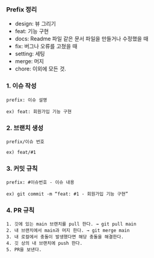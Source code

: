 ### Prefix 정리

- design: 뷰 그리기
- feat: 기능 구현
- docs: Readme 파일 같은 문서 파일을 만들거나 수정했을 때
- fix: 버그나 오류를 고쳤을 때
- setting: 세팅
- merge: 머지
- chore: 이외에 모든 것.

### 1. 이슈 작성
    
    prefix: 이슈 설명
    
    ex) feat: 회원가입 기능 구현
    
### 2. 브랜치 생성
    
    prefix/이슈 번호
    
    ex) feat/#1
    
### 3. 커밋 규칙
    
    prefix: #이슈번호 - 이슈 내용
    
    ex) git commit -m “feat: #1 - 회원가입 기능 구현”
    
### 4. PR 규칙
    1. 깃에 있는 main 브랜치를 pull 한다. → git pull main
    2. 내 브랜치에서 main과 머지 한다. → git merge main
    3. 내 로컬에서 충돌이 발생했다면 해당 충돌을 해결한다.
    4. 깃 상의 내 브랜치에 push 한다.
    5. PR을 보낸다.
